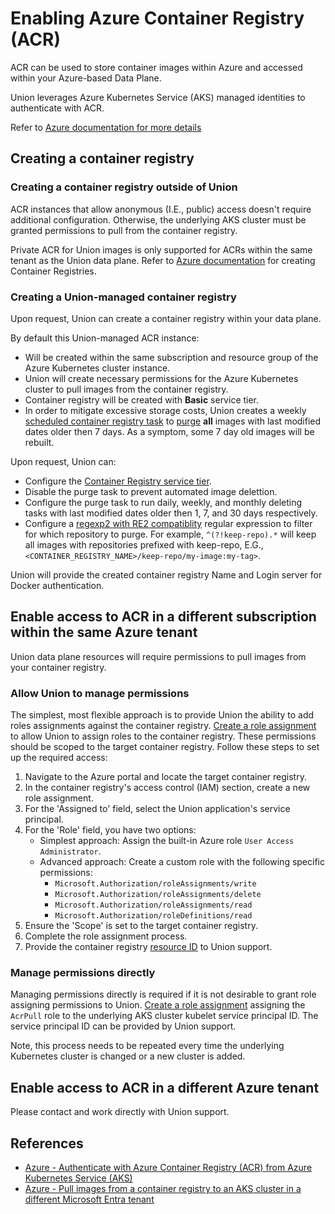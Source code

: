 # Enabling Azure Container Registry (ACR)

ACR can be used to store container images within Azure and accessed within your Azure-based Data Plane.

Union leverages Azure Kubernetes Service (AKS) managed identities to authenticate with ACR.

Refer to [Azure documentation for more details](https://learn.microsoft.com/en-us/azure/container-registry/authenticate-kubernetes-options)

## Creating a container registry

### Creating a container registry outside of Union

ACR instances that allow anonymous (I.E., public) access doesn't require additional configuration. Otherwise, the underlying AKS cluster must be granted permissions to pull from the container registry.

Private ACR for Union images is only supported for ACRs within the same tenant as the Union data plane. Refer to [Azure documentation](https://learn.microsoft.com/en-us/azure/container-registry/container-registry-get-started-portal?tabs=azure-cli) for creating Container Registries.

### Creating a Union-managed container registry

Upon request, Union can create a container registry within your data plane.

By default this Union-managed ACR instance:

* Will be created within the same subscription and resource group of the Azure Kubernetes cluster instance.
* Union will create necessary permissions for the Azure Kubernetes cluster to pull images from the container registry.
* Container registry will be created with **Basic** service tier.
* In order to mitigate excessive storage costs, Union creates a weekly [scheduled container registry task](https://learn.microsoft.com/en-us/azure/container-registry/container-registry-tasks-scheduled) to [purge](https://learn.microsoft.com/en-us/azure/container-registry/container-registry-auto-purge#use-the-purge-command) **all** images with last modified dates older then 7 days. As a symptom, some 7 day old images will be rebuilt.

Upon request, Union can:

* Configure the [Container Registry service tier](https://learn.microsoft.com/en-us/azure/container-registry/container-registry-skus).
* Disable the purge task to prevent automated image delettion.
* Configure the purge task to run daily, weekly, and monthly deleting tasks with last modified dates older then 1, 7, and 30 days respectively.
* Configure a [regexp2 with RE2 compatiblity](https://github.com/dlclark/regexp2) regular expression to filter for which repository to purge. For example, `^(?!keep-repo).*` will keep all images with repositories prefixed with keep-repo, E.G., `<CONTAINER_REGISTRY_NAME>/keep-repo/my-image:my-tag>`.

Union will provide the created container registry Name and Login server for Docker authentication.

## Enable access to ACR in a different subscription within the same Azure tenant

Union data plane resources will require permissions to pull images from your container registry.

### Allow Union to manage permissions

The simplest, most flexible approach is to provide Union the ability to add roles assignments against the container registry. [Create a role assignment](https://learn.microsoft.com/en-us/azure/role-based-access-control/role-assignments-portal) to allow Union to assign roles to the container registry. These permissions should be scoped to the target container registry. Follow these steps to set up the required access:

1. Navigate to the Azure portal and locate the target container registry.
2. In the container registry's access control (IAM) section, create a new role assignment.
3. For the 'Assigned to' field, select the Union application's service principal.
4. For the 'Role' field, you have two options:
    * Simplest approach: Assign the built-in Azure role `User Access Administrator`.
    * Advanced approach: Create a custom role with the following specific permissions:
      * `Microsoft.Authorization/roleAssignments/write`
      * `Microsoft.Authorization/roleAssignments/delete`
      * `Microsoft.Authorization/roleAssignments/read`
      * `Microsoft.Authorization/roleDefinitions/read`
5. Ensure the 'Scope' is set to the target container registry.
6. Complete the role assignment process.
7. Provide the container registry [resource ID](https://learn.microsoft.com/en-us/dotnet/api/microsoft.azure.management.storage.models.resource.id) to Union support.

### Manage permissions directly

Managing permissions directly is required if it is not desirable to grant role assigning permissions to Union. [Create a role assignment]((https://learn.microsoft.com/en-us/azure/role-based-access-control/role-assignments-portal)) assigning the `AcrPull` role to the underlying AKS cluster kubelet service principal ID. The service principal ID can be provided by Union support.

Note, this process needs to be repeated every time the underlying Kubernetes cluster is changed or a new cluster is added.

## Enable access to ACR in a different Azure tenant

Please contact and work directly with Union support.

## References

* [Azure - Authenticate with Azure Container Registry (ACR) from Azure Kubernetes Service (AKS)](https://learn.microsoft.com/en-us/azure/aks/cluster-container-registry-integration?toc=%2Fazure%2Fcontainer-registry%2Ftoc.json&bc=%2Fazure%2Fcontainer-registry%2Fbreadcrumb%2Ftoc.json&tabs=azure-cli)
* [Azure - Pull images from a container registry to an AKS cluster in a different Microsoft Entra tenant](https://learn.microsoft.com/en-us/azure/container-registry/authenticate-aks-cross-tenant)
